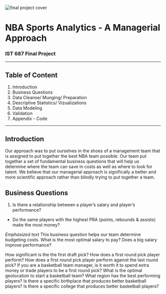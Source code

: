 ![final project cover](https://user-images.githubusercontent.com/119478875/208176028-08e50c39-a237-4bdd-9921-1bec020668e5.png)



# NBA Sports Analytics - A Managerial Approach
### IST 687 Final Project
*** 
## Table of Content
1. Introduction
2. Business Questions
3. Data Cleanse/ Munging/ Preparation
4. Descriptive Statistics/ Vizualizations
5. Data Modeling
6. Validation
7. Appendix - Code

***
## Introduction

Our approach was to put ourselves in the shoes of a management team that is assigned to put together the best NBA team possible. Our team put together a set of fundamental business questions that will help us determine where the team can save in costs as well as where to look for talent. We believe that our managerial approach is significally a better and more scientific approach rather than blindly trying to put together a team. 

## Business Questions
1. Is there a relationship between a player’s salary and player’s performance?
* Do the same players with the highest PRA (points, rebounds & assists) make the most money?

*Emphasized text* This business question helps our team determine budgeting costs. What is the most optimal salary to pay? Does a big salary improve performance?

How significant is the the first draft pick?
How does a first round pick player perform?
How does a first round pick player perform against the last round pick?
If you are a basketball team manager, is it worth it to spend extra money or trade players to be a first round pick?
What is the optimal geolocation to start a basketball team? What region has the best performing players?
Is there a specific birthplace that produces better basketball players?
Is there a specific college that produces better basketball players?
